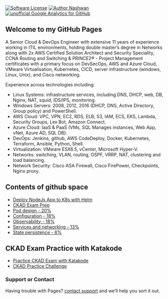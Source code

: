 [![Software License](https://img.shields.io/badge/license-MIT-brightgreen.svg?style=flat-square)](LICENSE)
[![Author Nashwan](https://img.shields.io/badge/PRs-welcome-brightgreen.svg?style=flat-square)](http://makeapullrequest.com)
[![unofficial Google Analytics for GitHub](https://gaforgithub.azurewebsites.net/api?repo=CKAD-exercises)](https://nashvan.github.io/ckad)

## Welcome to my GitHub Pages

A Senior Cloud & DevOps Engineer with extensive 11 years of experience working in ITIL environments, holding double master’s degree in Networks along with 2x AWS Certified Solution Architect and Security Speciality, CCNA Routing and Switching & PRINCE2® - Project Management certificates with a primary focus on DevSecOps, AWS and Azure Cloud, VMware Virtualisation, Kubernetes, CICD, server infrastructure (windows, Linux, Unix), and Cisco networking.

Experience across technologies including:
- Linux Systems: infrastructure services, including DNS, DHCP, web, DB, Nginx, NAT, squid, IDS/IPS, monitoring.
- Windows Servers: 2008, 2012, 2016 (DHCP, DNS, Active Directory, Group policy) and PowerShell.
- AWS Cloud: VPC, VPN, EC2, RDS, ELB, S3, IAM, ECS, EKS, Lambda, Security Groups, Lex Bot, Amazon Connect.
- Azure Cloud: IaaS & PaaS (VMs, SQL Manages instances, Web App, vNet, Azure AD, SQL DB).
- DevOps: Jenkins, github, AWS CodeDeploy, Docker, Kubernetes, Terraform, Ansible, Python, Shell.
- Virtualization: VMware ESX6.5, vCenter, Microsoft Hyper-V.
- Networks: switching, VLAN, routing, OSPF, VRRP, NAT, clustering and load balancing.
- Network Security: Cisco ASA Firewall, Cisco FirePower, Checkpoints, Nginx proxy.


## Contents of github space

- [Deploy NodeJs App to K8s with Helm](https://nashvan.github.io/ckad/ckad_core_concepts)
- [CKAD Exam Prep](https://nashvan.github.io/ckad)
- [Pod design - 20%](https://nashvan.github.io/ckad/pod_design)
- [Configuration - 18%](https://nashvan.github.io/ckad/configuration)
- [Observability - 18%](https://nashvan.github.io/ckad/observability)
- [Services and networking - 13%](https://nashvan.github.io/ckad/services_and_networking)
- [State persistence - 8%](https://nashvan.github.io/ckad/state_persistence)

## CKAD Exam Practice with Katakode
- [Practice CKAD Exam with Katakode](https://www.katacoda.com/fabito/scenarios/ckad)
- [CKAD Practice Challenge](https://www.katacoda.com/liptanbiswas/courses/ckad-practice-challenges)


### Support or Contact
Having trouble with Pages? [contact support](https://nashvan.github.io/contact) and we’ll help you sort it out.
